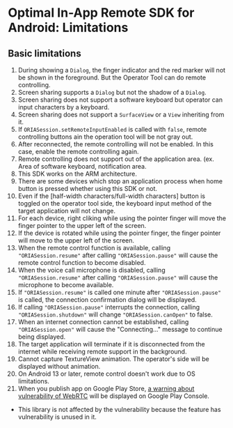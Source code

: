 # Optimal In-App Remote SDK for Android: Limitations

## Basic limitations

1.  During showing a `Dialog`, the finger indicator and the red marker will not be shown in the foreground. But the Operator Tool can do remote controlling.
2.  Screen sharing supports a `Dialog` but not the shadow of a `Dialog`.
3.  Screen sharing does not support a software keyboard but operator can input characters by a keyboard.
4.  Screen sharing does not support a `SurfaceView` or a `View` inheriting from it.
5.  If `ORIASession.setRemoteInputEnabled` is called with `false`, remote controlling buttons ain the operation tool will be not gray out.
6.  After reconnected, the remote controlling will not be enabled. In this case, enable the remote controlling again.
7.  Remote controlling does not support out of the application area. (ex. Area of software keyboard, notification area.
8.  This SDK works on the ARM architecture.
9.  There are some devices which stop an application process when home button is pressed whether using this SDK or not.
10. Even if the [half-width characters/full-width characters] button is toggled on the operator tool side, the keyboard input method of the target application will not change.
11. For each device, right cliking while using the pointer finger will move the finger pointer to the upper left of the screen.
12. If the device is rotated while using the pointer finger, the finger pointer will move to the upper left of the screen.
13. When the remote control function is available, calling `"ORIASession.resume"` after calling `"ORIASession.pause"` will cause the remote control function to become disabled.
14. When the voice call microphone is disabled, calling `"ORIASession.resume"` after calling `"ORIASession.pause"` will cause the microphone to become available.
15. If `"ORIASession.resume"` is called one minute after `"ORIASession.pause"` is called, the connection confirmation dialog will be displayed.
16. If calling `"ORIASession.pause"` interrupts the connection, calling `"ORIASession.shutdown"` will change `"ORIASession.canOpen"` to false.
17. When an internet connection cannot be established, calling `"ORIASession.open"` will cause the "Connecting..." message to continue being displayed.
18. The target application will terminate if it is disconnected from the internet while receiving remote support in the background.
19. Cannot capture TextureView animation. The operator's side will be displayed without animation.
20. On Android 13 or later, remote control doesn't work due to OS limitations.
21. When you publish app on Google Play Store, [a warning about vulnerability of WebRTC](https://support.google.com/faqs/answer/12577537) will be displayed on Google Play Console.

- This library is not affected by the vulnerability because the feature has vulnerability is unused in it.
